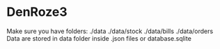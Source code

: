 # DenRoze3
Make sure you have folders: ./data ./data/stock ./data/bills ./data/orders
Data are stored in data folder inside .json files or database.sqlite
